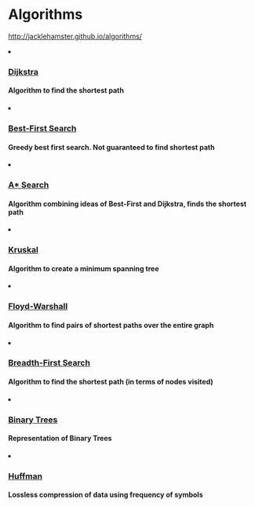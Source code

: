# Algorithms

http://jacklehamster.github.io/algorithms/

 <li><h3><a href="dijskstra">Dijkstra</a></h3>
    <h4>Algorithm to find the shortest path</h4>
  </li>

 <li><h3><a href="greedybfs">Best-First Search</a></h3>
    <h4>Greedy best first search. Not guaranteed to find shortest path</h4>
  </li>

 <li><h3><a href="Astar">A* Search</a></h3>
    <h4>Algorithm combining ideas of Best-First and Dijkstra, finds the shortest path</h4>
  </li>

  <li><h3><a href="kruskal">Kruskal</a></h3>
    <h4>Algorithm to create a minimum spanning tree</h4>
  </li>

  <li><h3><a href="floyd-warshall">Floyd-Warshall</a></h3>
    <h4>Algorithm to find pairs of shortest paths over the entire graph</h4>
  </li>

  <li><h3><a href="bfs">Breadth-First Search</a></h3>
    <h4>Algorithm to find the shortest path (in terms of nodes visited)</h4>
  </li>
  
  <li><h3><a href="trees">Binary Trees</a></h3>
    <h4>Representation of Binary Trees</h4>
  </li>
  
  <li><h3><a href="huffman">Huffman</a></h3>
    <h4>Lossless compression of data using frequency of symbols</h4>
  </li>
